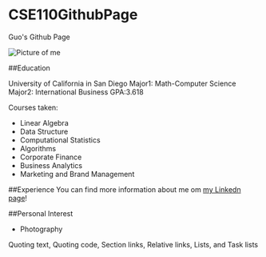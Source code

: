 # CSE110GithubPage

Guo's Github Page

![Picture of me](https://github.com/gcheng9430/CSE110GuithubPage/blob/main/IMG_9150.JPG)

##Education

University of California in San Diego
Major1: Math-Computer Science
Major2: International Business
GPA:3.618

Courses taken:
- Linear Algebra
- Data Structure
- Computational Statistics
- Algorithms
- Corporate Finance
- Business Analytics
- Marketing and Brand Management 

##Experience
You can find more information about me om [my Linkedn page](https://www.linkedin.com/in/guo-cheng-8b4bb2124/)!



##Personal Interest

- Photography

Quoting text, Quoting code, Section links, Relative links, Lists, and Task lists
